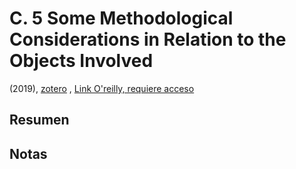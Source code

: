 # C. 5 Some Methodological Considerations in Relation to the Objects Involved

(2019), [zotero](zotero://select/items/@lievre&al2019) , [Link O'reilly, requiere acceso](https://learning.oreilly.com/library/view/management-of-extreme/9781786301291/c05.xhtml#c05)

## Resumen

## Notas
